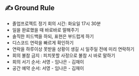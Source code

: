 ## ✍️ **Ground Rule**

- 졸업프로젝트 정기 회의 시간: 화요일 17시 30분
- 일을 완료했을 때 바로바로 말해주기
- 솔직한 피드백을 하되, 표현은 부드럽게 하기
- 디스코드 연락을 빠르게 확인하기
- 연락을 하루이상 못받을 상황이 생길 시 일주일 전에 미리 연락하기
- 회의 불참 금지 : 피치못할 사정으로 불참 시 바로 말하기
- 회의 서기 순서: 서영 - 임나은 - 김재이
- 공간 예약 순서: 서영 - 임나은 - 김재이
